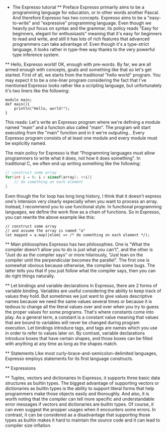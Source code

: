 ﻿* The Expresso tutorial
** Preface
Expresso primarily aims to be a programming language for education, or in other words another Pascal. And therefore Expresso has two concepts. Expresso aims to be a "easy-to-write" and "expressive" programming language.
Even though we heavily put focus on syntax and the grammar, its policy reads "Easy for beginners, elegant for enthusisasts" meaning that it's easy for beginners to read and write, and still it has lots of rich features that advanced programmers can take advantage of.
Even though it's a type-strict language, it looks rather in type-free way thanks to the very powerful type inference system.

** Hello, Expresso world!
OK, enough with pre-words. By far, we are all armed enough with concepts, goals and something like that so let's get started.
First of all, we starts from the traditional "hello world" program.
You may expect it to be a one-liner program considering the fact that I've mentioned Expresso looks rather like a scripting language, but unfortunately it's two liners like the following:
```expresso
module main;
def main(){
    println("Hello, world!");
}
```
This reads: Let's write an Expresso program where we're defining a module named "main" and a function also called "main". The program will start executing from the "main" function and in it we're outputing...
Every Expresso program consists of at least one module and every module must be explicitly named.

The main policy for Expresso is that "Programming languages must allow programmers to write what it does, not how it does something". In traditional C, we often end up writing something like the following:
```c
// construct some array
for(int i = 0; i < sizeof(array); ++i){
    // do something on each element
}
```
Even though the for loop has long long history, I think that it doesn't express one's intension very clearly especially when you want to process an array. Instead, I recommend you to use functional style. In functional programming languages, we define the work flow as a chain of functions. So in Expresso, you can rewrite the above example like this:
```expresso
// construct some array
// and assume the array is named "a"
let mapped = a.map(|elem| => /* do something on each element */);
```

** Main philosophies 
Expresso has two philosophies. One is "What the compiler doesn't allow you to do is just what you can't", and the other is "Just do as the compiler says" or more hilariously, "Just lean on the compiler until the perpendicular becomes the parallel". The first one is somewhat obvious because otherwise, the compiler has some bugs.
The latter tells you that if you just follow what the compiler says, then you can do right things naturally.

** Let bindings and variable declarations
In Expresso, there are 2 forms of variable binding. 
Variables are useful considering the ability to keep track of values they hold. But sometimes we just want to give values descriptive names because we need the same values several times or because it is tedious to change all the literal values over and over when you try to guess the proper values for some programs. That's where constants come into play.
As a general term, a constant is a constant value meaning that values that are bound to variables will never be changed during program execution.
Let bindings introduce tags, and tags are names which you use in order to refer to values later on.
By contrast, variable declarations introduce boxes that have certain shapes, and those boxes can be
filled with anything at any time as long as the shapes match.

** Statements
Like most curly-brace-and-semicolon-delimited languages, Expresso employs statements for its first language constructs.

** Expressions

** Tuples, vectors and dictionaries
In Expresso, it supports three basic data structures as builtin types.
The biggest advantage of supporting vectors or dictionaries as builtin types is the ability to support literal forms that help programmers make those objects easily and thoroughly.
And also, it is worth noting that the compiler can tell more specific and understandable error messages if vectors and dictionaries are builtin types.
Of course, it can even suggest the propper usages when it encounters some errors.
In contrast, it can be considered as a disadvantage that supporting those types as builtin makes it hard to maintain the source code and it can lead to compiler size inflation.
